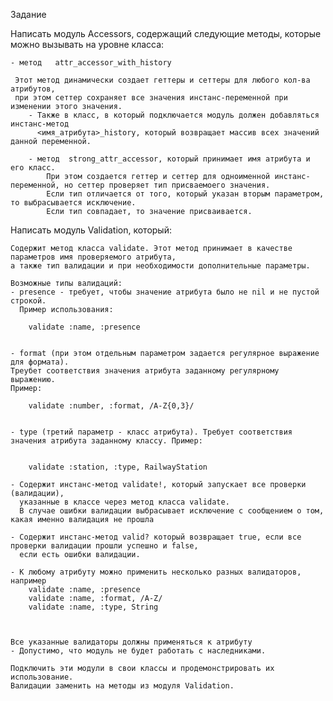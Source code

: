 Задание

Написать модуль Acсessors, содержащий следующие методы, которые можно вызывать на уровне класса:

	- метод   attr_accessor_with_history
 
	 Этот метод динамически создает геттеры и сеттеры для любого кол-ва атрибутов, 
	 при этом сеттер сохраняет все значения инстанс-переменной при изменении этого значения.  
		- Также в класс, в который подключается модуль должен добавляться инстанс-метод  
		  <имя_атрибута>_history, который возвращает массив всех значений данной переменной.

		- метод  strong_attr_accessor, который принимает имя атрибута и его класс.
		 	При этом создается геттер и сеттер для одноименной инстанс-переменной, но сеттер проверяет тип присваемоего значения.
		 	Если тип отличается от того, который указан вторым параметром, то выбрасывается исключение. 
		 	Если тип совпадает, то значение присваивается.


Написать модуль Validation, который:

	Содержит метод класса validate. Этот метод принимает в качестве параметров имя проверяемого атрибута, 
	а также тип валидации и при необходимости дополнительные параметры.
	
	Возможные типы валидаций:
   	- presence - требует, чтобы значение атрибута было не nil и не пустой строкой. 
   	  Пример использования:  
  
		validate :name, :presence
 
 
 	- format (при этом отдельным параметром задается регулярное выражение для формата). 
 	Треубет соответствия значения атрибута заданному регулярному выражению. 
 	Пример: 
 	 
		validate :number, :format, /A-Z{0,3}/
 

 	- type (третий параметр - класс атрибута). Требует соответствия значения атрибута заданному классу. Пример:  
 
 
		validate :station, :type, RailwayStation		

 	- Содержит инстанс-метод validate!, который запускает все проверки (валидации), 
 	  указанные в классе через метод класса validate. 
 	  В случае ошибки валидации выбрасывает исключение с сообщением о том, какая именно валидация не прошла
 	    
	- Содержит инстанс-метод valid? который возвращает true, если все проверки валидации прошли успешно и false, 
	  если есть ошибки валидации.	  
	  
	- К любому атрибуту можно применить несколько разных валидаторов, например
		validate :name, :presence
		validate :name, :format, /A-Z/
		validate :name, :type, String
	
	
		
 	Все указанные валидаторы должны применяться к атрибуту	
	- Допустимо, что модуль не будет работать с наследниками.	
	
   	Подключить эти модули в свои классы и продемонстрировать их использование. 
   	Валидации заменить на методы из модуля Validation.